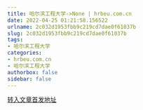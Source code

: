 ```yaml
---
title: 哈尔滨工程大学->None | hrbeu.com.cn
date: 2022-04-25 01:21:58.156522
urlname: 2c032d1953fbb9c219cd7dae0f61037b
slug: 2c032d1953fbb9c219cd7dae0f61037b
tags: 
- 哈尔滨工程大学
categories:
- hrbeu.com.cn
- 哈尔滨工程大学
authorbox: false
sidebar: false
---
```





[转入文章首发地址](https://www.kuaishou.com/short-video/3x8mg2zymj7yusg?fid=1355340091&cc=share_wxms&followRefer=151&shareMethod=VIDEO&docId=9&kpn=KUAISHOU&subBiz=BROWSE_SLIDE_PHOTO&photoId=3x8mg2zymj7yusg&shareId=16903050522202&shareToken=X-6V7II8cVtKj1px&shareResourceType)
